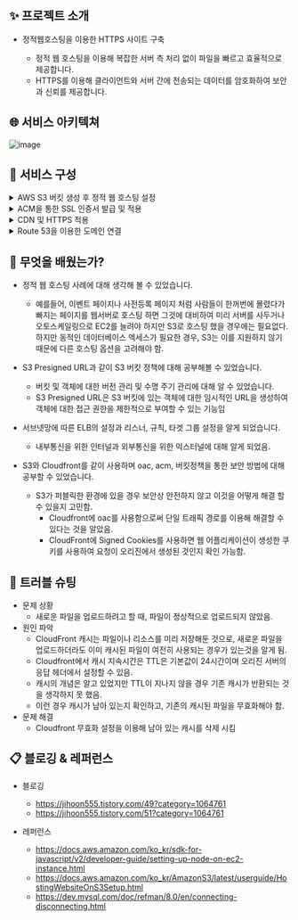 ## ✨ 프로젝트 소개
* 정적웹호스팅을 이용한 HTTPS 사이트 구축

  * 정적 웹 호스팅을 이용해 복잡한 서버 측 처리 없이 파일을 빠르고 효율적으로 제공합니다. 
  * HTTPS를 이용해 클라이언트와 서버 간에 전송되는 데이터를 암호화하여 보안과 신뢰를 제공합니다.



## 🌐 서비스 아키텍쳐
![image](https://user-images.githubusercontent.com/118710033/234474069-8dad0eac-470a-4ea3-b4d2-538c75bf1dfd.png)



## 📌 서비스 구성  
<details>
<summary>AWS S3 버킷 생성 후 정적 웹 호스팅 설정</summary>
 
* 버컷 생성 후 하단 부분에 정적 웹 사이트 호스팅 설정
* 설정이 완료되면 버킷 엔드포인트 URL이 생성됨

* 정적 웹 호스팅 사용 이유
  * 동적인 데이터베이스 엑세스가 없는 정적인 웹 html일 경우, 사용한 만큼만 지불하는 S3에 넣어 호스팅하는것이 저렴하다
  * 한꺼번에 많은 사람들이 몰려도 S3 자체가 내구성이 좋기 때문에 오토스케일링, 로드밸런서 작업이 필요없다. 
</details>

<details>
<summary>ACM을 통한 SSL 인증서 발급 및 적용</summary>
 
* Route53에서 구매한 도메인을 기준으로 ACM에서 SSL 인증서를 발급
* Route53에 레코드 생성 및 도메인 CNAME값 등록
  * ACM에서 인증서를 발급 받을 때, 해당 도메인 이름의 소유자인지 확인하기 위해 DNS 레코드를 생성해야 합니다.
</details>

<details>
<summary>CDN 및 HTTPS 적용</summary>

* 백엔드 HTTPS 적용
  * ALB생성 시 계획 설정 부분을 인터넷 연결로 설정하여 익스터널 LB를 설정한다
  * 리스너에 443번 포트를 설정하며 SSL 인증서를 게시하여 SSL Offload를 실시한다.
* 프론트엔드 HTTPS/CDN 적용
  * 원본 도메인 및 S3 설정
  * Viewer protocol policy의 설정을 Redirect HTTP to HTTPS로 지정
  * 대체도메인(CNAME)과 인증 받은 도메인의 이름이 같아야 한다.
</details>

<details>
<summary>Route 53을 이용한 도메인 연결</summary>

* 백엔드와 프론트엔드의 별칭 레코드를 Route53 호스팅 영역에 생성한다
* 레코드 이름에 CloudFront에서 설정한 CNAME을 입력해준다. (전체 레코드이름 = 배포할 주소)
* 트래픽 라우팅 대상은 CloudFront 배포에 대한 별칭 클릭
* CloudFront 배포 주소를 Route 53에서 연결한다.
</details>


## 💪 무엇을 배웠는가?
* 정적 웹 호스팅 사례에 대해 생각해 볼 수 있었습니다.
  * 예를들어, 이벤트 페이지나 사전등록 페이지 처럼 사람들이 한꺼번에 몰렸다가 빠지는 페이지를 웹서버로 호스팅 하면 그것에 대비하여 미리 서버를 사두거나 오토스케일링으로 EC2를 늘려야 하지만 S3로 호스팅 했을 경우에는 필요없다. 하지만 동적인 데이터베이스 엑세스가 필요한 경우, S3는 이를 지원하지 않기 때문에 다른 호스팅 옵션을 고려해야 함.
  
  
* S3 Presigned URL과 같이 S3 버킷 정책에 대해 공부해볼 수 있었습니다.
  * 버킷 및 객체에 대한 버전 관리 및 수명 주기 관리에 대해 알 수 있었습니다.
  * S3 Presigned URL은 S3 버킷에 있는 객체에 대한 임시적인 URL을 생성하여 객체에 대한 접근 권한을 제한적으로 부여할 수 있는 기능임


* 서브넷망에 따른 ELB의 설정과 리스너, 규칙, 타겟 그룹 설정을 알게 되었습니다.
  * 내부통신을 위한 인터널과 외부통신을 위한 익스터널에 대해 알게 되었음.
  
  
* S3와 Cloudfront를 같이 사용하며 oac, acm, 버킷정책을 통한 보안 방법에 대해 공부할 수 있었습니다.
  * S3가 퍼블릭한 환경에 있을 경우 보안상 안전하지 않고 이것을 어떻게 해결 할 수 있을지 고민함.
    * Cloudfront에 oac를 사용함으로써 단일 트래픽 경로를 이용해 해결할 수 있다는 것을 알았음.
    * CloudFront에 Signed Cookies를 사용하면 웹 어플리케이션이 생성한 쿠키를 사용하여 요청이 오리진에서 생성된 것인지 확인 가능함.

## 🚨 트러블 슈팅
* 문제 상황
  * 새로운 파일을 업로드하려고 할 때, 파일이 정상적으로 업로드되지 않았음.
* 원인 파악
  * CloudFront 캐시는 파일이나 리소스를 미리 저장해둔 것으로, 새로운 파일을 업로드하더라도 이미 캐시된 파일이 여전히 사용되는 경우가 있는것을 알게 됨.
  * Cloudfront에서 캐시 지속시간은 TTL은 기본값이 24시간이며 오리진 서버의 응답 헤더에서 설정할 수 있음.
  * 캐시의 개념은 알고 있었지만 TTL이 지나지 않을 경우 기존 캐시가 반환되는 것을 생각하지 못 했음.
  * 이런 경우 캐시가 남아 있는지 확인하고, 기존의 캐시된 파일을 무효화해야 함.
* 문제 해결
  * Cloudfront 무효화 설정을 이용해 남아 있는 캐시를 삭제 시킴
  
## 📋 블로깅 & 레퍼런스
* 블로깅
  * https://jihoon555.tistory.com/49?category=1064761
  * https://jihoon555.tistory.com/51?category=1064761
 
* 레퍼런스 
  * https://docs.aws.amazon.com/ko_kr/sdk-for-javascript/v2/developer-guide/setting-up-node-on-ec2-instance.html
  * https://docs.aws.amazon.com/ko_kr/AmazonS3/latest/userguide/HostingWebsiteOnS3Setup.html
  * https://dev.mysql.com/doc/refman/8.0/en/connecting-disconnecting.html
